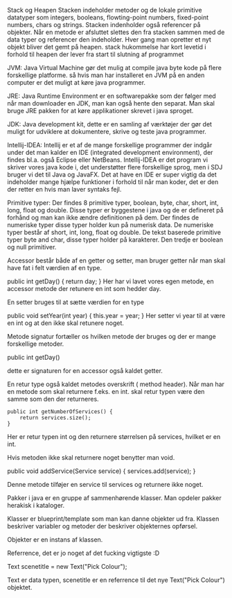 Stack og Heapen
Stacken indeholder metoder og de lokale primitive datatyper som integers, booleans, flowting-point numbers, fixed-point numbers, chars og strings. Stacken indenholder også referencer på objekter.
Når en metode er afsluttet slettes den fra stacken sammen med de data typer og referencer den indeholder.
Hver gang man opretter et nyt objekt bliver det gemt på heapen.
stack hukommelse har kort levetid i forhold til heapen der lever fra start til slutning af programmet

JVM: 
Java Virtual Machine gør det mulig at compile java byte kode på flere forskellige platforme. så hvis man har installeret en JVM på en anden computer er det muligt at køre java programmer.

JRE:
Java Runtime Environment er en softwarepakke som der følger med når man downloader en JDK, man kan også hente den separat. Man skal bruge JRE pakken for at køre applikationer skrevet i java sproget.

JDK:
Java development kit, dette er en samling af værktøjer der gør det muligt for udviklere at dokumentere, skrive og teste java programmer. 

Intellij-IDEA:
Intellij er et af de mange forskellige programmer der indgår under det man kalder en IDE (integrated development environment), der findes bl.a. også Eclipse eller NetBeans. Intellij-IDEA er det program vi skriver vores java kode i, det understøtter flere forskellige sprog, men i SDJ bruger vi det til Java og JavaFX. Det at have en IDE er super vigtig da det indeholder mange hjælpe funktioner i forhold til når man koder, det er den der retter en hvis man laver syntaks fejl. 

Primitive typer:
Der findes 8 primitive typer, boolean, byte, char, short, int, long, float og double. Disse typer er byggestene i java og de er defineret på forhånd og man kan ikke ændre definitionen på dem.
Der findes de numeriske typer disse typer holder kun på numerisk data. De numeriske typer består af  short, int, long, float og double. 
De tekst baserede primitive typer byte and char, disse typer holder på karakterer.
Den tredje er boolean og null primitiver. 

Accessor består både af en getter og setter, man bruger getter når man skal have fat i felt værdien af en type.

 public int getDay() {
        return day;
    }
Her har vi lavet vores egen metode, en accessor metode der retunere en int som hedder day.


En setter bruges til at sætte værdien for en type

 public void setYear(int year) {
        this.year = year;
    }
Her setter vi year til at være en int og at den ikke skal retunere noget.
	
Metode signatur fortæller os hvilken metode der bruges og der er mange forskellige metoder.

public int getDay()

dette er signaturen for en accessor også kaldet getter.

En retur type også kaldet metodes overskrift ( method header). 
Når man har en metode som skal returnere f.eks. en int. 
skal retur typen være den samme som den der returneres.

    public int getNumberOfServices() {
        return services.size();
    }
Her er retur typen int og den returnere størrelsen på services, hvilket er en int.

Hvis metoden ikke skal returnere noget benytter man void. 

public void addService(Service service) {
        services.add(service);
    } 
    
Denne metode tilføjer en service til services og returnere ikke noget.

Pakker i java er en gruppe af sammenhørende klasser. Man opdeler pakker herakisk i kataloger.

Klasser er blueprint/template som man kan danne objekter ud fra. Klassen beskriver variabler og metoder der beskriver objekternes opførsel.

Objekter er en instans af klassen. 

Referrence, det er jo noget af det fucking vigtigste :D 

 Text scenetitle = new Text("Pick Colour");
  
Text er data typen, scenetitle er en referrence til det nye Text("Pick Colour") objektet.  
	
	




